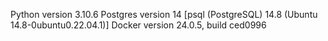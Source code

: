 Python version 3.10.6
Postgres version 14 [psql (PostgreSQL) 14.8 (Ubuntu 14.8-0ubuntu0.22.04.1)]
Docker version 24.0.5, build ced0996 